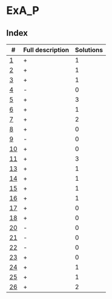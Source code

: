 # ExA_P

## Index

| #             | Full description | Solutions |
| ------------- | ---------------- | --------- |
| [1](1.md)     | +                | 1         |
| [2](2.md)     | +                | 1         |
| [3](3.md)     | +                | 1         |
| [4](4.md)     | -                | 0         |
| [5](5.md)     | +                | 3         |
| [6](6.md)     | +                | 1         |
| [7](7.md)     | +                | 2         |
| [8](8.md)     | +                | 0         |
| [9](9.md)     | -                | 0         |
| [10](10.md)   | +                | 0         |
| [11](11.md)   | +                | 3         |
| [13](13.md)   | +                | 1         |
| [14](14.md)   | +                | 1         |
| [15](15.md)   | +                | 1         |
| [16](16.md)   | +                | 1         |
| [17](17.md)   | +                | 0         |
| [18](18.md)   | +                | 0         |
| [20](20.md)   | -                | 0         |
| [21](21.md)   | -                | 0         |
| [22](22.md)   | -                | 0         |
| [23](23.md)   | +                | 0         |
| [24](24.md)   | +                | 1         |
| [25](25.md)   | +                | 1         |
| [26](26.md)   | +                | 2         |
